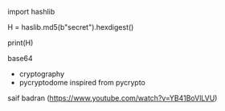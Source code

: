 import hashlib

H = haslib.md5(b"secret").hexdigest()

print(H)

base64

- cryptography
- pycryptodome inspired from pycrypto



saif badran (https://www.youtube.com/watch?v=YB41BoVlLVU)